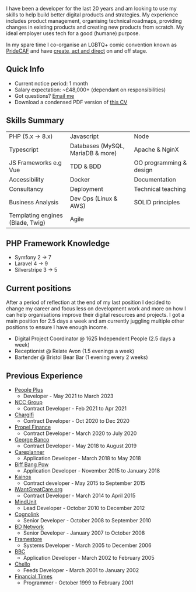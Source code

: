 I have been a developer for the last 20 years and am looking to use my skills to help build better digital products and strategies. My experience includes product management, organising technical roadmaps, providing changes in existing products and creating new products from scratch. My ideal employer uses tech for a good (humane) purpose.

In my spare time I co-organise an LGBTQ+ comic convention known as [PrideCAF](https://pridecaf.co.uk/) and have [create, act and direct](performance.md) on and off stage.

## Quick Info

* Current notice period: 1 month
* Salary expectation: ~&pound;48,000+ (dependant on responsibilities)
* Got questions? [Email me](mailto:me@catharsis.co.uk)
* Download a condensed PDF version of [this CV](downloads/Chris_Lock-CV.pdf)

## Skills Summary

| | | |
|--|--|--|
| PHP (5.x &rarr; 8.x) | Javascript | Node |
| Typescript | Databases (MySQL, MariaDB & more) | Apache & NginX |
| JS Frameworks e.g Vue | TDD & BDD | OO programming & design |
| Accessibility | Docker | Documentation |
| Consultancy | Deployment | Technical teaching |
| Business Analysis | Dev Ops (Linux & AWS) | SOLID principles |
| Templating engines (Blade, Twig) | Agile | |

## PHP Framework Knowledge

* Symfony 2 &rarr; 7
* Laravel 4 &rarr; 9
* Silverstripe 3 &rarr; 5

## Current positions

After a period of reflection at the end of my last position I decided to change my career and focus less on development work and more on how I can help organisations improve their digital resources and projects. I got a main position for 2.5 days a week and am currently juggling multiple other positions to ensure I have enough income.

* Digital Project Coordinator @ 1625 Independent People (2.5 days a week)
* Receptionist @ Relate Avon (1.5 evenings a week)
* Bartender @ Bristol Bear Bar (1 evening every 2 weeks) 

## Previous Experience

* [People Plus](experience/people-plus.md)
  * Developer - May 2021 to March 2023
* [NCC Group](experience/ncc.md)
  * Contract Developer - Feb 2021 to Apr 2021
* [Chargifi](experience/chargifi.md)
  * Contract Developer - Oct 2020 to Dec 2020
* [Propel Finance](experience/propel.md)
  * Contract Developer - March 2020 to July 2020
* [George Banco](experience/george-banco.md)
  * Contract Developer - May 2018 to August 2019
* [Careplanner](experience/careplanner.md)
  * Application Developer - March 2018 to May 2018
* [Biff Bang Pow](experience/biff-bang-pow.md)
  * Application Developer - November 2015 to January 2018
* [Kainos](experience/kainos.md)
  * Contract developer - May 2015 to September 2015
* [iWantGreatCare.org](experience/i-want-great-care.md)
  * Contract Developer - March 2014 to April 2015
* [MindUnit](experience/mind-unit.md)
  * Lead Developer - October 2010 to December 2012
* [Cognolink](experience/cognolink.md)
  * Senior Developer - October 2008 to September 2010
* [BD Network](experience/bd-network.md)
  * Senior Developer - January 2007 to October 2008
* [Framestore](experience/framestore.md)
  * Systems Developer - March 2005 to December 2006
* [BBC](experience/bbc.md)
  * Application Developer - March 2002 to February 2005
* [Chello](experience/chello.md)
  * Feeds Developer - March 2001 to January 2002
* [Financial Times](experience/financial-times.md)
  * Programmer - October 1999 to February 2001
